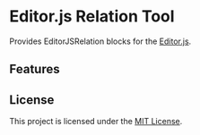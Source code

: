 # Editor.js Relation Tool

Provides EditorJSRelation blocks for the [Editor.js](https://editorjs.io/).

## Features

## License

This project is licensed under the [MIT License](LICENSE).
